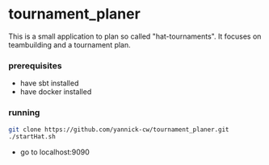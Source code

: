# tournament_planer
This is a small application to plan so called "hat-tournaments". It focuses on teambuilding and a tournament plan.

### prerequisites
- have sbt installed
- have docker installed

### running
```bash
git clone https://github.com/yannick-cw/tournament_planer.git
./startHat.sh
```

- go to localhost:9090
